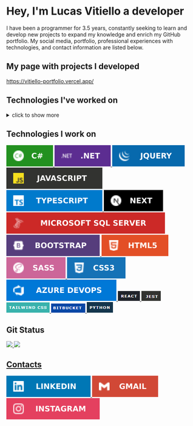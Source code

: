 # Hey, I'm Lucas Vitiello a developer
I have been a programmer for 3.5 years, constantly seeking to learn and develop new projects to expand my knowledge and enrich my GitHub portfolio. My social media, portfolio, professional experiences with technologies, and contact information are listed below.

## My page with projects I developed
<a href="https://vitiello-portfolio.vercel.app/" target="_blank">https://vitiello-portfolio.vercel.app/</a>

## Technologies I've worked on
<details>
  <summary>click to show more</summary>
  <br>
  <div style="display: inline_block">
    <a
      href="https://learn.microsoft.com/pt-br/dotnet/csharp/"
      target="_blank">
        <img alt="c-sharp" src="assets/VitielloLcsharp.svg" />
    </a>
      <a
      href="https://dotnet.microsoft.com/pt-br/"
      target="_blank">
        <img alt="dotnet" src="assets/VitielloLdotnet.svg" />
    </a>
      <a
      href="https://jquery.com/"
      target="_blank">
        <img alt="jquery" src="assets/VitielloLjquery.svg" />
    </a>
    <a
      href="https://www.php.net/"
      target="_blank">
        <img alt="php" src="assets/VitielloLphp.svg" />
    </a>
    <a
      href="https://laravel.com/"
      target="_blank">
        <img alt="laravel" src="assets/VitielloLlaravel.svg" />
    </a>
    <a
      href="https://nodejs.org/en/"
      target="_blank">
        <img alt="nodejs" src="assets/VitielloLnodejs.svg" />
    </a>
    <a
      href="https://www.javascript.com/"
      target="_blank">
        <img alt="javascript" src="assets/VitielloLjavascript.svg" />
    </a>
    <a
      href="https://angular.io/"
      target="_blank">
        <img alt="angular" src="assets/VitielloLangular.svg" />  
    </a>
    <a
      href="https://www.typescriptlang.org/"
      target="_blank">
        <img alt="typescript" src="assets/VitielloLtypescript.svg" />
    </a>
    <a
      href="https://nextjs.org//"
      target="_blank">
        <img alt="typescript" src="assets/VitielloLnext.svg" />
    </a>
    <a
      href="https://www.mongodb.com/"
      target="_blank">
        <img alt="mongodb" src="assets/VitielloLmongodb.svg" />  
    </a>
    <a
      href="https://www.microsoft.com/pt-br/sql-server"
      target="_blank">
        <img alt="sqlserver" src="assets/VitielloLsqlserver.svg" />
    </a>
    <a
      href="https://www.mysql.com/"
      target="_blank">
        <img alt="mysql" src="assets/VitielloLmysql.svg" />  
    </a>
    <a
      href="https://getbootstrap.com/"
      target="_blank">
        <img alt="bootstrap" src="assets/VitielloLbootstrap.svg" />
    </a>
    <a 
      href="https://www.w3schools.com/html/" 
      target="_blank">
        <img alt="html5" src="assets/VitielloLhtml5.svg" />
    </a>
    <a
      href="https://sass-lang.com/"
      target="_blank">
        <img alt="sass" src="assets/VitielloLsass.svg"/>
    </a>
    <a
      href="https://www.w3schools.com/css/"
      target="_blank">
        <img alt="css3" src="assets/VitielloLcss3.svg" />
    </a>
    <a
      href="https://trello.com/"
      target="_blank">
        <img alt="trello" src="assets/VitielloLtrello.svg" />  
    </a>
    <a
      href="https://github.com/VitielloL"
      target="_blank">
        <img alt="github" src="assets/VitielloLgithub.svg" />
    </a>
    <a
      href="https://gitlab.com/gitlab-org/gitlab"
      target="_blank">
        <img alt="gitlab" src="assets/VitielloLgitlab.svg" />
    </a>
    <a
      href="https://azure.microsoft.com/en-us/products/devops/?nav=min"
      target="_blank">
        <img alt="azuredevops" src="assets/VitielloLazuredevops.svg" />
    </a>
    <a
      href="https://react.dev/"
      target="_blank">
        <img alt="react" src="assets/react.png" />
    </a>
    <a
      href="https://tailwindcss.com/"
      target="_blank">
        <img alt="jest" src="assets/jest.png" />
    </a>
    <a
      href="https://jestjs.io/pt-BR/"
      target="_blank">
        <img alt="tailwind" src="assets/tailwind.png" />
    </a>
    <a
      href="https://bitbucket.org/product/"
      target="_blank">
        <img alt="bitbucket" src="assets/bitbucket.png" />
    </a>
    <a
      href="https://www.python.org/"
      target="_blank">
        <img alt="python" src="assets/python.png" />
    </a>       
  </div>
</details>

## Technologies I work on
<div style="display: inline_block">
  <a
    href="https://learn.microsoft.com/pt-br/dotnet/csharp/"
    target="_blank">
      <img alt="c#" src="assets/VitielloLcsharp.svg" />
  </a>
  <a
    href="https://dotnet.microsoft.com/pt-br/"
    target="_blank">
      <img alt="dotnet" src="assets/VitielloLdotnet.svg" />
  </a>
  <a
    href="https://jquery.com/"
    target="_blank">
      <img alt="jquery" src="assets/VitielloLjquery.svg" />
  </a>
  <a
    href="https://www.javascript.com/"
    target="_blank">
      <img alt="javascript" src="assets/VitielloLjavascript.svg" />
  </a>
    <a
    href="https://www.typescriptlang.org/"
    target="_blank">
      <img alt="typescript" src="assets/VitielloLtypescript.svg" />
  </a>
    <a
    href="https://nextjs.org//"
    target="_blank">
      <img alt="typescript" src="assets/VitielloLnext.svg" />
  </a>
  <a
    href="https://www.microsoft.com/pt-br/sql-server"
    target="_blank">
      <img alt="sqlserver" src="assets/VitielloLsqlserver.svg" />
  </a>
  <a
    href="https://getbootstrap.com/"
    target="_blank">
      <img alt="bootstrap" src="assets/VitielloLbootstrap.svg" />
  </a>
  <a 
    href="https://www.w3schools.com/html/" 
    target="_blank">
      <img alt="html5" src="assets/VitielloLhtml5.svg" />
  </a>
  <a
    href="https://sass-lang.com/"
    target="_blank">
      <img alt="sass" src="assets/VitielloLsass.svg"/>
  </a>
  <a
    href="https://www.w3schools.com/css/"
    target="_blank">
      <img alt="css3" src="assets/VitielloLcss3.svg" />
  </a>
  <a
    href="https://azure.microsoft.com/en-us/products/devops/?nav=min"
    target="_blank">
      <img alt="azuredevops" src="assets/VitielloLazuredevops.svg" />
  </a>
    <a
      href="https://react.dev/"
      target="_blank">
        <img alt="react" src="assets/react.png" />
    </a>
    <a
      href="https://tailwindcss.com/"
      target="_blank">
        <img alt="jest" src="assets/jest.png" />
    </a>
    <a
      href="https://jestjs.io/pt-BR/"
      target="_blank">
        <img alt="tailwind" src="assets/tailwind.png" />
    </a>
    <a
      href="https://bitbucket.org/product/"
      target="_blank">
        <img alt="bitbucket" src="assets/bitbucket.png" />
    </a>
    <a
      href="https://www.python.org/"
      target="_blank">
        <img alt="python" src="assets/python.png" />
    </a>    
</div>

## Git Status
<div>
  <a href="https://github.com/vitielloL"/>
  <!-- <img 
    height="180em" 
    src="https://github-readme-stats.vercel.app/api?username=VitielloL&show_icons=true&theme=github_dark&count_private=true&include_all_commits=true"
  /> -->
  <img 
    height="180em" 
    src="https://github-readme-stats.vercel.app/api?username=VitielloL&show_icons=true&theme=github_dark&count_private=true&include_all_commits=false"
  />
  <img 
    height="180em" 
    src="https://github-readme-stats.vercel.app/api/top-langs/?username=VitielloL&layout=compact&langs_count=16&theme=github_dark"
  />
</div>

## Contacts
<div>
  <a 
    href="https://www.linkedin.com/in/lucas-vitiello-4b94b4172/" 
    target="_blank" 
    rel="noopener">
    <img alt="linkedin" src="assets/VitielloLlinkedin.svg">
  </a>
  <a 
    href="mailto:lucasvitiello@gmail.com">
    <img alt="gmail" src="assets/VitielloLgmail.svg" target="_blank">
  </a>
  <a 
    href="https://www.instagram.com/vitiellolucas/" 
    target="_blank" 
    rel="noopener"> 
    <img alt="instagram" src="assets/VitielloLinstagram.svg">
    </a>
</div>
